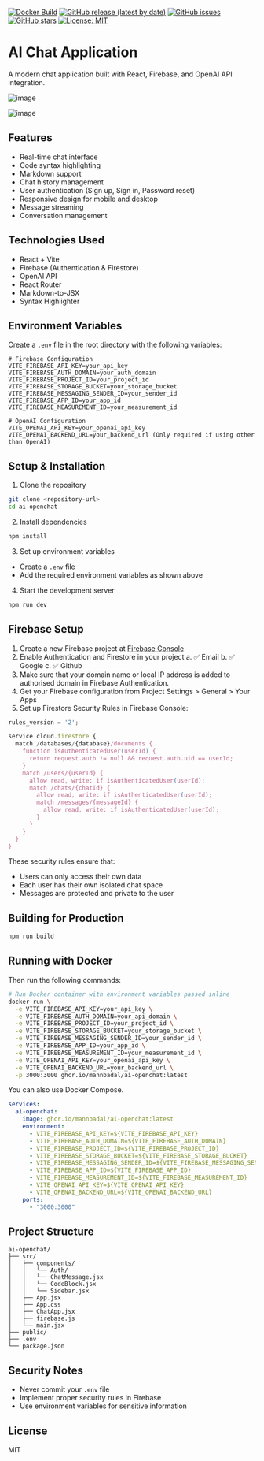 [![Docker Build](https://github.com/mannbadal/ai-openchat/actions/workflows/docker-image.yml/badge.svg)](https://github.com/mannbadal/ai-openchat/actions/workflows/docker-image.yml)
[![GitHub release (latest by date)](https://img.shields.io/github/v/release/mannbadal/ai-openchat)](https://github.com/mannbadal/ai-openchat/releases)
[![GitHub issues](https://img.shields.io/github/issues/mannbadal/ai-openchat)](https://github.com/mannbadal/ai-openchat/issues)
[![GitHub stars](https://img.shields.io/github/stars/mannbadal/ai-openchat)](https://github.com/mannbadal/ai-openchat/stargazers)
[![License: MIT](https://img.shields.io/badge/License-MIT-yellow.svg)](https://opensource.org/licenses/MIT)


# AI Chat Application

A modern chat application built with React, Firebase, and OpenAI API integration.

![image](https://github.com/user-attachments/assets/b21ff3fe-d202-42e2-ab79-c43aff8cf03d)

![image](https://github.com/user-attachments/assets/1ac20c53-2cd5-49be-8bef-8dde2c3d66db)

## Features

- Real-time chat interface
- Code syntax highlighting
- Markdown support
- Chat history management
- User authentication (Sign up, Sign in, Password reset)
- Responsive design for mobile and desktop
- Message streaming
- Conversation management

## Technologies Used

- React + Vite
- Firebase (Authentication & Firestore)
- OpenAI API
- React Router
- Markdown-to-JSX
- Syntax Highlighter

## Environment Variables

Create a `.env` file in the root directory with the following variables:

```properties
# Firebase Configuration
VITE_FIREBASE_API_KEY=your_api_key
VITE_FIREBASE_AUTH_DOMAIN=your_auth_domain
VITE_FIREBASE_PROJECT_ID=your_project_id
VITE_FIREBASE_STORAGE_BUCKET=your_storage_bucket
VITE_FIREBASE_MESSAGING_SENDER_ID=your_sender_id
VITE_FIREBASE_APP_ID=your_app_id
VITE_FIREBASE_MEASUREMENT_ID=your_measurement_id

# OpenAI Configuration
VITE_OPENAI_API_KEY=your_openai_api_key
VITE_OPENAI_BACKEND_URL=your_backend_url (Only required if using other than OpenAI)
```

## Setup & Installation

1. Clone the repository

```bash
git clone <repository-url>
cd ai-openchat
```

2. Install dependencies

```bash
npm install
```

3. Set up environment variables

- Create a `.env` file
- Add the required environment variables as shown above

4. Start the development server

```bash
npm run dev
```

## Firebase Setup

1. Create a new Firebase project at [Firebase Console](https://console.firebase.google.com)
2. Enable Authentication and Firestore in your project
   a. ✅ Email
   b. ✅ Google
   c. ✅ Github
3. Make sure that your domain name or local IP address is added to authorised domain in Firebase Authentication.
4. Get your Firebase configuration from Project Settings > General > Your Apps
5. Set up Firestore Security Rules in Firebase Console:

```javascript
rules_version = '2';

service cloud.firestore {
  match /databases/{database}/documents {
    function isAuthenticatedUser(userId) {
      return request.auth != null && request.auth.uid == userId;
    }
    match /users/{userId} {
      allow read, write: if isAuthenticatedUser(userId);
      match /chats/{chatId} {
        allow read, write: if isAuthenticatedUser(userId);
        match /messages/{messageId} {
          allow read, write: if isAuthenticatedUser(userId);
        }
      }
    }
  }
}
```

These security rules ensure that:

- Users can only access their own data
- Each user has their own isolated chat space
- Messages are protected and private to the user

## Building for Production

```bash
npm run build
```

## Running with Docker

Then run the following commands:

```bash
# Run Docker container with environment variables passed inline
docker run \
  -e VITE_FIREBASE_API_KEY=your_api_key \
  -e VITE_FIREBASE_AUTH_DOMAIN=your_api_domain \
  -e VITE_FIREBASE_PROJECT_ID=your_project_id \
  -e VITE_FIREBASE_STORAGE_BUCKET=your_storage_bucket \
  -e VITE_FIREBASE_MESSAGING_SENDER_ID=your_sender_id \
  -e VITE_FIREBASE_APP_ID=your_app_id \
  -e VITE_FIREBASE_MEASUREMENT_ID=your_measurement_id \
  -e VITE_OPENAI_API_KEY=your_openai_api_key \
  -e VITE_OPENAI_BACKEND_URL=your_backend_url \
  -p 3000:3000 ghcr.io/mannbadal/ai-openchat:latest
```

You can also use Docker Compose.

```yaml
services:
  ai-openchat:
    image: ghcr.io/mannbadal/ai-openchat:latest
    environment:
      - VITE_FIREBASE_API_KEY=${VITE_FIREBASE_API_KEY}
      - VITE_FIREBASE_AUTH_DOMAIN=${VITE_FIREBASE_AUTH_DOMAIN}
      - VITE_FIREBASE_PROJECT_ID=${VITE_FIREBASE_PROJECT_ID}
      - VITE_FIREBASE_STORAGE_BUCKET=${VITE_FIREBASE_STORAGE_BUCKET}
      - VITE_FIREBASE_MESSAGING_SENDER_ID=${VITE_FIREBASE_MESSAGING_SENDER_ID}
      - VITE_FIREBASE_APP_ID=${VITE_FIREBASE_APP_ID}
      - VITE_FIREBASE_MEASUREMENT_ID=${VITE_FIREBASE_MEASUREMENT_ID}
      - VITE_OPENAI_API_KEY=${VITE_OPENAI_API_KEY}
      - VITE_OPENAI_BACKEND_URL=${VITE_OPENAI_BACKEND_URL}
    ports:
      - "3000:3000"
```

## Project Structure

```
ai-openchat/
├── src/
│   ├── components/
│   │   └── Auth/
│   │   └── ChatMessage.jsx
│   │   └── CodeBlock.jsx
│   │   └── Sidebar.jsx
│   ├── App.jsx
│   ├── App.css
│   ├── ChatApp.jsx
│   ├── firebase.js
│   └── main.jsx
├── public/
├── .env
└── package.json
```

## Security Notes

- Never commit your `.env` file
- Implement proper security rules in Firebase
- Use environment variables for sensitive information

## License

MIT
